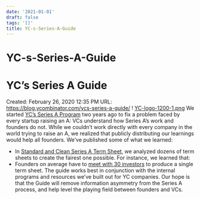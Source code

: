 ```yaml
---
date: '2021-01-01'
draft: false
tags: '[]'
title: YC-s-Series-A-Guide
---
```


# YC-s-Series-A-Guide

# YC’s Series A Guide
Created: February 26, 2020 12:35 PM
URL: https://blog.ycombinator.com/ycs-series-a-guide/
!
[YC-logo-1200-1.png](YC%E2%80%99s%20Series%20A%20Guide%20dfb2ef71cfb9490e932414037a59cf82/YC-logo-1200-1.png)
We started [YC’s Series A Program](https://blog.ycombinator.com/yc-series-a-program/) two years ago to fix a problem faced by every startup raising an A: VCs understand how Series A’s work and founders do not.
While we couldn’t work directly with every company in the world trying to raise an A, we realized that publicly distributing our learnings would help all founders.
We’ve published some of what we learned:
- In [Standard and Clean Series A Term Sheet](https://blog.ycombinator.com/a-standard-and-clean-series-a-term-sheet/), we analyzed dozens of term sheets to create the fairest one possible.
For instance, we learned that:
- Founders on average have to [meet with 30 investors](https://www.ycombinator.com/resources/the-series-a-fundraising-process) to produce a single term sheet.
The guide works best in conjunction with the internal programs and resources we’ve built out for YC companies.
Our hope is that the Guide will remove information asymmetry from the Series A process, and help level the playing field between founders and VCs.
